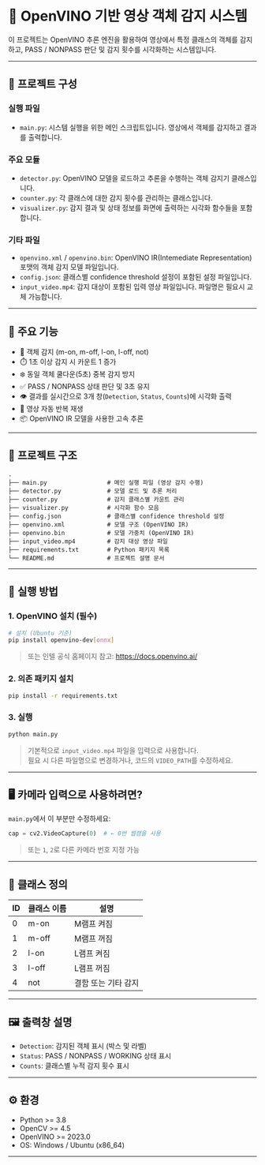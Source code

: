 
# 🎥 OpenVINO 기반 영상 객체 감지 시스템

이 프로젝트는 OpenVINO 추론 엔진을 활용하여 영상에서 특정 클래스의 객체를 감지하고,
PASS / NONPASS 판단 및 감지 횟수를 시각화하는 시스템입니다.

---
## 📁 프로젝트 구성

### 실행 파일
- `main.py`: 시스템 실행을 위한 메인 스크립트입니다. 영상에서 객체를 감지하고 결과를 출력합니다.

### 주요 모듈
- `detector.py`: OpenVINO 모델을 로드하고 추론을 수행하는 객체 감지기 클래스입니다.
- `counter.py`: 각 클래스에 대한 감지 횟수를 관리하는 클래스입니다.
- `visualizer.py`: 감지 결과 및 상태 정보를 화면에 출력하는 시각화 함수들을 포함합니다.

### 기타 파일
- `openvino.xml` / `openvino.bin`: OpenVINO IR(Intemediate Representation) 포맷의 객체 감지 모델 파일입니다.
- `config.json`: 클래스별 confidence threshold 설정이 포함된 설정 파일입니다.
- `input_video.mp4`: 감지 대상이 포함된 입력 영상 파일입니다. 파일명은 필요시 교체 가능합니다.
---

## 📌 주요 기능

- 🎯 객체 감지 (m-on, m-off, l-on, l-off, not)
- ⏱️ 1초 이상 감지 시 카운트 1 증가
- ❄️ 동일 객체 쿨다운(5초) 중복 감지 방지
- ✅ PASS / NONPASS 상태 판단 및 3초 유지
- 👁️ 결과를 실시간으로 3개 창(`Detection`, `Status`, `Counts`)에 시각화 출력
- 🔁 영상 자동 반복 재생
- 📦 OpenVINO IR 모델을 사용한 고속 추론

---

## 📁 프로젝트 구조

```
.
├── main.py                 # 메인 실행 파일 (영상 감지 수행)
├── detector.py             # 모델 로드 및 추론 처리
├── counter.py              # 감지 클래스별 카운트 관리
├── visualizer.py           # 시각화 함수 모음
├── config.json             # 클래스별 confidence threshold 설정
├── openvino.xml            # 모델 구조 (OpenVINO IR)
├── openvino.bin            # 모델 가중치 (OpenVINO IR)
├── input_video.mp4         # 감지 대상 영상 파일
├── requirements.txt        # Python 패키지 목록
└── README.md               # 프로젝트 설명 문서
```

---

## 🚀 실행 방법

### 1. OpenVINO 설치 (필수)
```bash
# 설치 (Ubuntu 기준)
pip install openvino-dev[onnx]
```

> 또는 인텔 공식 홈페이지 참고: https://docs.openvino.ai/

### 2. 의존 패키지 설치
```bash
pip install -r requirements.txt
```

### 3. 실행
```bash
python main.py
```

> 기본적으로 `input_video.mp4` 파일을 입력으로 사용합니다.  
> 필요 시 다른 파일명으로 변경하거나, 코드의 `VIDEO_PATH`를 수정하세요.

---

## 🖥️ 카메라 입력으로 사용하려면?

`main.py`에서 이 부분만 수정하세요:

```python
cap = cv2.VideoCapture(0)  # ← 0번 웹캠을 사용
```

> 또는 `1`, `2`로 다른 카메라 번호 지정 가능

---

## 🧠 클래스 정의

| ID | 클래스 이름 | 설명         |
|----|--------------|--------------|
| 0  | m-on         | M램프 켜짐   |
| 1  | m-off        | M램프 꺼짐   |
| 2  | l-on         | L램프 켜짐   |
| 3  | l-off        | L램프 꺼짐   |
| 4  | not          | 결함 또는 기타 감지 |

---

## 🖼️ 출력창 설명

- `Detection`: 감지된 객체 표시 (박스 및 라벨)
- `Status`: PASS / NONPASS / WORKING 상태 표시
- `Counts`: 클래스별 누적 감지 횟수 표시

---

## ⚙️ 환경

- Python >= 3.8
- OpenCV >= 4.5
- OpenVINO >= 2023.0
- OS: Windows / Ubuntu (x86_64)

---


